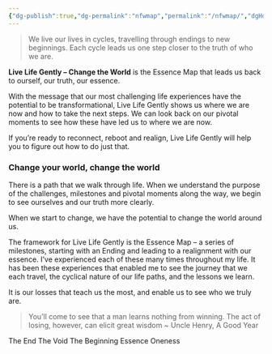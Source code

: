```yaml
---
{"dg-publish":true,"dg-permalink":"nfwmap","permalink":"/nfwmap/","dgHomeLink":true,"dgPassFrontmatter":false}
---
```



> We live our lives in cycles, travelling through endings to new beginnings. Each cycle leads us one step closer to the truth of who we are.

**Live Life Gently – Change the World** is the Essence Map that leads us back to ourself, our truth, our essence.

With the message that our most challenging life experiences have the potential to be transformational, Live Life Gently shows us where we are now and how to take the next steps. We can look back on our pivotal moments to see how these have led us to where we are now.

If you’re ready to reconnect, reboot and realign, Live Life Gently will help you to figure out how to do just that.

### Change your world, change the world

There is a path that we walk through life. When we understand the purpose of the challenges, milestones and pivotal moments along the way, we begin to see ourselves and our truth more clearly.

When we start to change, we have the potential to change the world around us.

The framework for Live Life Gently is the Essence Map – a series of milestones, starting with an Ending and leading to a realignment with our essence. I’ve experienced each of these many times throughout my life. It has been these experiences that enabled me to see the journey that we each travel, the cyclical nature of our life paths, and the lessons we learn.

It is our losses that teach us the most, and enable us to see who we truly are.

> You’ll come to see that a man learns nothing from winning. The act of losing, however, can elicit great wisdom ~ Uncle Henry, A Good Year

The End
The Void
The Beginning
Essence
Oneness
